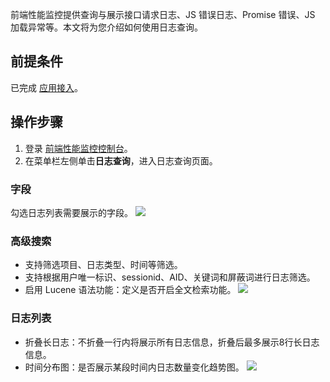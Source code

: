 前端性能监控提供查询与展示接口请求日志、JS 错误日志、Promise 错误、JS 加载异常等。本文将为您介绍如何使用日志查询。

## 前提条件
已完成 [应用接入](https://cloud.tencent.com/document/product/1464/58145)。

## 操作步骤
1. 登录 [前端性能监控控制台](https://console.cloud.tencent.com/rum)。
2. 在菜单栏左侧单击**日志查询**，进入日志查询页面。


### 字段
勾选日志列表需要展示的字段。
![](https://main.qcloudimg.com/raw/d18f21cd6649dd8924d0ad489800ec58.png)

### 高级搜索
- 支持筛选项目、日志类型、时间等筛选。
- 支持根据用户唯一标识、sessionid、AID、关键词和屏蔽词进行日志筛选。
- 启用 Lucene 语法功能：定义是否开启全文检索功能。
![](https://main.qcloudimg.com/raw/204a206c9416d0ad6b1d8c51b813d980.png)

### 日志列表
- 折叠长日志：不折叠一行内将展示所有日志信息，折叠后最多展示8行长日志信息。
- 时间分布图：是否展示某段时间内日志数量变化趋势图。
![](https://main.qcloudimg.com/raw/f4e59eaeec53e631c71690d0ce4c1996.png)

